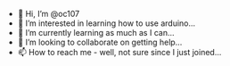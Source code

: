 - 👋 Hi, I’m @oc107
- 👀 I’m interested in learning how to use arduino...
- 🌱 I’m currently learning as much as I can...
- 💞️ I’m looking to collaborate on getting help...
- 📫 How to reach me - well, not sure since I just joined...

<!---
oc107/oc107 is a ✨ special ✨ repository because its `README.md` (this file) appears on your GitHub profile.
You can click the Preview link to take a look at your changes.
--->
